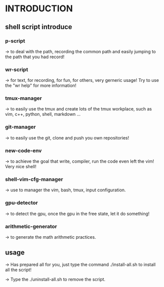 # INTRODUCTION

## shell script introduce

### p-script
-> to deal with the path, recording the common path and easily jumping to the path that you had record!

### wr-script
-> for text, for recording, for fun, for others, very gerneric usage! Try to use the "wr help" for more information!

### tmux-manager
-> to easily use the tmux and create lots of the tmux workplace, such as vim, c++, python, shell, markdown ...

### git-manager
-> to easily use the git, clone and push you own repositories!

### new-code-env
-> to achieve the goal that write, compiler, run the code even left the vim! Very nice shell!

### shell-vim-cfg-manager
-> use to manager the vim, bash, tmux, input configuration.

### gpu-detector
-> to detect the gpu, once the gpu in the free state, let it do something!

### arithmetic-generator
-> to generate the math arithmetic practices.

## usage
-> Has prepared all for you, just type the command ./install-all.sh to install all the script!

-> Type the ./uninstall-all.sh to remove the script.

